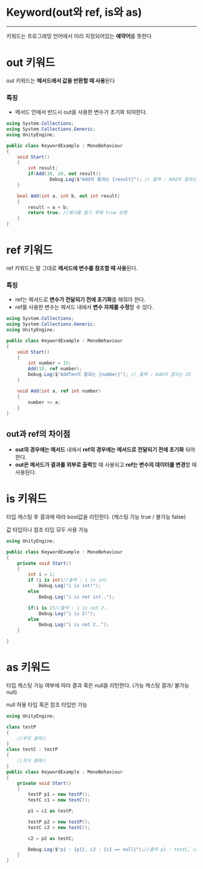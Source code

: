 # Keyword(out와 ref, is와 as)

---

키워드는 프로그래밍 언어에서 미리 지정되어있는 **예약어**를 뜻한다

# out 키워드

out 키워드는 **메서드에서 값을 반환할 때 사용**된다

### 특징

- 메서드 안에서 반드시 out을 사용한 변수가 초기화 되야한다.

```csharp
using System.Collections;
using System.Collections.Generic;
using UnityEngine;

public class KeywordExample : MonoBehaviour
{
    void Start()
    {
        int result;
        if(Add(10, 20, out result))
		        Debug.Log($"Add의 결과는 {result}"); // 출력 : Add의 결과는 30
    }

    bool Add(int a, int b, out int result)
    {
        result = a + b;
        return true; //예시를 들기 위해 true 반환
    }
}

```

# ref 키워드

ref 키워드는 말 그대로 **메서드에 변수를 참조할 때 사용**된다.

### 특징

- ref는 메서드로 **변수가 전달되기 전에 초기화**를 해줘야 한다.
- ref를 사용한 변수는 메서드 내에서 **변수 자체를 수정**할 수 있다.

```csharp
using System.Collections;
using System.Collections.Generic;
using UnityEngine;

public class KeywordExample : MonoBehaviour
{
    void Start()
    {
        int number = 15;
        Add(10, ref number);
        Debug.Log($"AddTen의 결과는 {number}"); // 출력 : Add의 결과는 25
    }

    void Add(int a, ref int number)
    {
        number += a;
    }
}

```

## out과 ref의 차이점

- **out의 경우에는 메서드** 내에서 **ref의 경우에는 메서드로 전달되기 전에 초기화** 되야한다.
- **out은 메서드가 결과를 외부로 출력**할 때 사용되고 **ref는 변수의 데이터를 변경**할 때 사용된다.

# is 키워드

타입 캐스팅 후 결과에 따라 bool값을 리턴한다. (캐스팅 가능 true / 불가능 false)

값 타입이나 참조 타입 모두 사용 가능

```csharp
using UnityEngine;

public class KeywordExample : MonoBehaviour
{
    private void Start()
    {
        int i = 1;
        if (i is int)//출력 : i is int
            Debug.Log("i is int!");
        else
            Debug.Log("i is not int..");

        if(i is 2)//출력 : i is not 2.. 
            Debug.Log("i is 2!");
        else
            Debug.Log("i is not 2..");
    }

}
```

# as 키워드

타입 캐스팅 가능 여부에 따라 결과 혹은 null을 리턴한다. (가능 캐스팅 결과/ 불가능 null)

null 허용 타입 혹은 참조 타입만 가능

```csharp
using UnityEngine;

class testP
{ 
    //부모 클래스
}
class testC : testP
{ 
    //자식 클래스
}
public class KeywordExample : MonoBehaviour
{
    private void Start()
    {
        testP p1 = new testP();
        testC c1 = new testC();

        p1 = c1 as testP;

        testP p2 = new testP();
        testC c2 = new testC();

        c2 = p2 as testC;

        Debug.Log($"p1 : {p1}, c2 : {c2 == null}");//출력 p1 : testC, c2 : True
    }
}

```